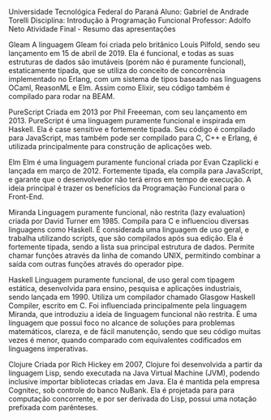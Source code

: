 Universidade Tecnológica Federal do Paraná
Aluno: Gabriel de Andrade Torelli
Disciplina: Introdução à Programação Funcional
Professor: Adolfo Neto
Atividade Final - Resumo das apresentações

Gleam
A linguagem Gleam foi criada pelo britânico Louis Pilfold, sendo seu lançamento em 15 de abril de 2019. Ela é funcional, e todas as suas estruturas de dados são imutáveis (porém não é puramente funcional), estaticamente tipada, que se utiliza do conceito de concorrência implementado no Erlang, com um sistema de tipos baseado nas linguagens OCaml, ReasonML e Elm. Assim como Elixir, seu código também é compilado para rodar na BEAM.

PureScript
Criada em 2013 por Phil Freeeman, com seu lançamento em 2013. PureScript é uma linguagem puramente funcional e inspirada em Haskell. Ela é case sensitive e fortemente tipada. Seu código é compilado para JavaScript, mas também pode ser compilado para C, C++ e Erlang, é utilizada principalmente para construção de aplicações web.

Elm
Elm é uma linguagem puramente funcional criada por Evan Czaplicki e lançada em março de 2012. Fortemente tipada, ela compila para JavaScript, e garante que o desenvolvedor não terá erros em tempo de execução. A ideia principal é trazer os benefícios da Programação Funcional para o Front-End.

Miranda
Linguagem puramente funcional, não restrita (lazy evaluation) criada por David Turner em 1985. Compila para C e influenciou diversas linguagens como Haskell. É considerada uma linguagem de uso geral, e trabalha utilizando scripts, que são compilados após sua edição. Ela é fortemente tipada, sendo a lista sua principal estrutura de dados. Permite chamar funções através da linha de comando UNIX, permitindo combinar a saída com outras funções através do operador pipe.

Haskell
Linguagem puramente funcional, de uso geral com tipagem estática, desenvolvida para ensino, pesquisa e aplicações industriais, sendo lançada em 1990. Utiliza um compilador chamado Glasgow Haskell Compiler, escrito em C. Foi influenciada principalmente pela linguagem Miranda, que introduziu a ideia de linguagem funcional não restrita. É uma linguagem que possui foco no alcance de soluções para problemas matemáticos, clareza, e de fácil manutenção, sendo que seu código muitas vezes é menor, quando comparado com equivalentes codificados em linguagens imperativas.

Clojure
Criada por Rich Hickey em 2007, Clojure foi desenvolvida a partir da linguagem Lisp, sendo executada na Java Virtual Machine (JVM), podendo inclusive importar bibliotecas criadas em Java. Ela é mantida pela empresa Cognitec, sob controle do banco NuBank. Ela é projetada para para computação concorrente, e por ser derivada do Lisp, possui uma notação prefixada com parênteses.
